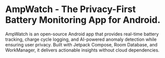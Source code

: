 # AmpWatch - The Privacy-First Battery Monitoring App for Android.

AmpWatch is an open-source Android app that provides real-time battery tracking, charge cycle logging, and AI-powered anomaly detection while ensuring user privacy. Built with Jetpack Compose, Room Database, and WorkManager, it delivers actionable insights without cloud dependencies.
